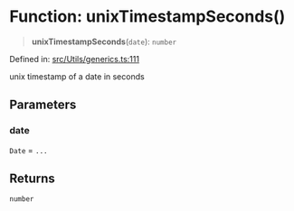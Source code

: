 # Function: unixTimestampSeconds()

> **unixTimestampSeconds**(`date`): `number`

Defined in: [src/Utils/generics.ts:111](https://github.com/Fokusdotid/bail/blob/fcd0cec6f26de1fb545eb2e03fa5c63fbad99d3d/src/Utils/generics.ts#L111)

unix timestamp of a date in seconds

## Parameters

### date

`Date` = `...`

## Returns

`number`
